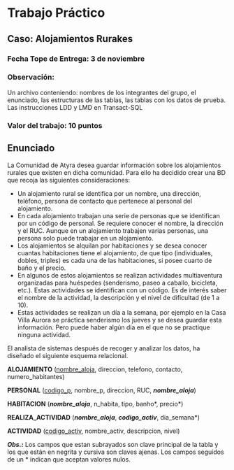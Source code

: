 # Trabajo Práctico

## Caso: Alojamientos Rurakes
### Fecha Tope de Entrega: 3 de noviembre

### Observación:
Un archivo conteniendo: nombres de los integrantes del grupo, el enunciado, las estructuras de las tablas, las tablas con los datos de prueba. Las instrucciones LDD y LMD en Transact-SQL

### Valor del trabajo: 10 puntos

## Enunciado
La Comunidad de Atyra desea guardar información sobre los alojamientos rurales que existen en dicha comunidad. Para ello ha decidido crear una BD que recoja las siguientes consideraciones:
* Un alojamiento rural se identifica por un nombre, una dirección, teléfono, persona de contacto que pertenece al personal del alojamiento.
* En  cada  alojamiento  trabajan  una  serie  de  personas que  se  identifican  por  un  código  de  personal.  Se  requiere conocer el nombre, la dirección y el RUC. Aunque en un alojamiento trabajen varias personas, una persona solo puede trabajar en un alojamiento. 
* Los alojamientos se alquilan por habitaciones y se desea conocer cuantas habitaciones tiene el alojamiento, de que tipo (individuales, dobles, triples) es cada una de las habitaciones, si posee cuarto de baño y el precio.
* En algunos de estos alojamientos se realizan actividades multiaventura organizadas para huéspedes (senderismo, paseo a caballo, bicicleta, etc.). Estas actividades se identifican con un código. Es de interés saber el nombre de la actividad, la descripción y el nivel de dificultad (de 1 a 10).
* Estas actividades se realizan un día a la semana, por ejemplo en la Casa Villa Aurora se práctica senderismo los jueves  y  se  desea  guardar  esta  información.  Pero  puede  haber  algún  día  en  el  que  no  se  practique  ninguna actividad.

El analista de sistemas después de recoger y analizar los datos,  ha diseñado el siguiente esquema relacional. 

**ALOJAMIENTO** (<u>nombre_aloja</u>, direccion, telefono, contacto, numero_habitantes)

**PERSONAL** (<u>codigo_p</u>, nombre_p, direccion, RUC, **_nombre_aloja_**)

**HABITACION** (**_nombre_aloja_**, n_habita, tipo, banho*, precio*)

**REALIZA_ACTIVIDAD** (**_nombre_aloja_**, **_codigo_activ_**, dia_semana*)

**ACTIVIDAD** (<u>codigo_activ</u>, nombre_activ, descripcion, nivel)

***Obs.:*** Los campos que estan subrayados son clave principal de la tabla y los que están en negrita y cursiva son claves ajenas. Los campos seguidos de un * indican que aceptan valores nulos.

